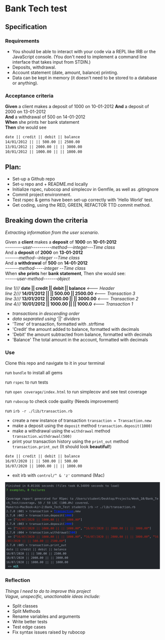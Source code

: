 # Bank Tech test

## Specification

### Requirements

* You should be able to interact with your code via a REPL like IRB or the JavaScript console.  (You don't need to implement a command line interface that takes input from STDIN.)
* Deposits, withdrawal.
* Account statement (date, amount, balance) printing.
* Data can be kept in memory (it doesn't need to be stored to a database or anything).

### Acceptance criteria

**Given** a client makes a deposit of 1000 on 10-01-2012
**And** a deposit of 2000 on 13-01-2012  
**And** a withdrawal of 500 on 14-01-2012  
**When** she prints her bank statement  
**Then** she would see

```
date || credit || debit || balance
14/01/2012 || || 500.00 || 2500.00
13/01/2012 || 2000.00 || || 3000.00
10/01/2012 || 1000.00 || || 1000.00

```

## Plan:

* Set-up a Github repo
* Set-u repo and + README.md locally
* Initialize rspec, rubocop and simplecov in Gemfile, as well as .gitingnore
* Commit project environment.
* Test rspec & gems have been set-up correctly with 'Hello World' test.
* Get coding, using the RED, GREEN, REFACTOR TTD commit method.

## Breaking down the criteria

*Extracting information from the user scenario*.

Given a **client** makes a **deposit** of **1000** on **10-01-2012**  <br>
---------*user*----------*method*---*integer*---*Time class* <br>
And a **deposit** of **2000** on **13-01-2012**  <br>
-------*method*--*integer* --*Time class* <br>
And a **withdrawal** of **500** on **14-01-2012** <br>
-------*method*-----*integer* --*Time class* <br>
When **she** **prints** her **bank statement**, Then she would see: <br>
------*user*-*method*-------*object* <br>

*line 1///* **date || credit || debit || balance** *<--- Header* <br>
*line 2///* **14/01/2012 || || 500.00 || 2500.00** *<--- Transaction 3* <br>
*line 3///* **13/01/2012 || 2000.00 || || 3000.00** *<--- Transaction 2* <br>
*line 4///* **10/01/2012 || 1000.00 || || 1000.0** *<--- Transaction 1* <br>
- *transactions in descending order* <br>
- *data separated using* '||' *dividers* <br>
- 'Time' of transaction, formatted with .strftime
- 'Credit' the amount added to balance, formatted with decimals
- 'Debit' the amount subtracted from balance, formatted with decimals
- 'Balance' The total amount in the account, formatted with decimals

### Use

Clone this repo and navigate to it in your terminal

run `bundle` to install all gems

run `rspec` to run tests

run `open coverage/index.html` to run simplecov and see test coverage

run `rubocop` to check code quality (Needs improvement)

run `irb -r ./lib/transaction.rb`
- create a new instance of transaction
`transaction = Transaction.new`
- make a deposit using the `deposit` method
`transaction.deposit(1000)`
- make a withdrawal using the `withdrawal` method
`transaction.withdrawal(500)`
- print your transaction history using the `print_out` method
`transaction.print_out`
(It should look **beautiful!**)

```
date || credit || debit || balance
16/07/2020 || || 500.00 || 500.00
16/07/2020 || 1000.00 || || 1000.00
```

- exit irb with `control/^ & 'z'` command (Mac)

![7 rspec tests and example of use](/images/rpsec_working_IRB_example.png)

### Reflection

*Things I need to do to improve this project* <br>
*Vague, unspecific, unactionable ideas include:* <br>

- Split classes <br>
- Split Methods <br>
- Rename variables and arguments <br>
- Write better tests <br>
- Test edge cases <br>
- Fix syntax issues raised by rubocop
